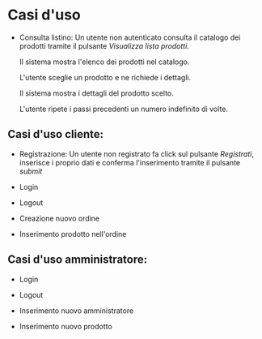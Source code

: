 Casi d'uso
==========

* Consulta listino:
    Un utente non autenticato consulta il catalogo dei prodotti tramite il pulsante *Visualizza lista prodotti*.

    Il sistema mostra l'elenco dei prodotti nel catalogo.

    L'utente sceglie un prodotto e ne richiede i dettagli.

    Il sistema mostra i dettagli del prodotto scelto.

    L'utente ripete i passi precedenti un numero indefinito di volte.

Casi d'uso cliente:
-------------------

* Registrazione:
    Un utente non registrato fa click sul pulsante *Registrati*, inserisce i proprio dati e conferma
    l'inserimento tramite il pulsante *submit*

* Login

* Logout

* Creazione nuovo ordine

* Inserimento prodotto nell'ordine

Casi d'uso amministratore:
--------------------------

* Login

* Logout

* Inserimento nuovo amministratore

* Inserimento nuovo prodotto
